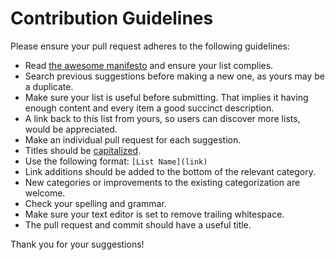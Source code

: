 # Contribution Guidelines

Please ensure your pull request adheres to the following guidelines: 

- Read [the awesome manifesto](https://github.com/sindresorhus/awesome/blob/master/awesome.md) and ensure your list complies.
- Search previous suggestions before making a new one, as yours may be a duplicate.
- Make sure your list is useful before submitting. That implies it having enough content and every item a good succinct description.
- A link back to this list from yours, so users can discover more lists, would be appreciated.
- Make an individual pull request for each suggestion.
- Titles should be [capitalized](http://grammar.yourdictionary.com/capitalization/rules-for-capitalization-in-titles.html). 
- Use the following format: `[List Name](link)`
- Link additions should be added to the bottom of the relevant category.
- New categories or improvements to the existing categorization are welcome. 
- Check your spelling and grammar.
- Make sure your text editor is set to remove trailing whitespace.
- The pull request and commit should have a useful title.

Thank you for your suggestions!
